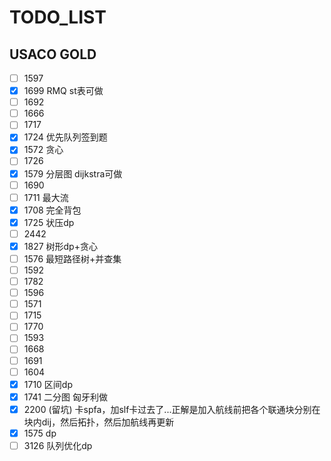 # TODO_LIST

## USACO GOLD

- [ ] 1597
- [x] 1699 RMQ st表可做
- [ ] 1692
- [ ] 1666
- [ ] 1717
- [x] 1724 优先队列签到题
- [x] 1572 贪心
- [ ] 1726
- [x] 1579 分层图 dijkstra可做
- [ ] 1690
- [ ] 1711 最大流
- [x] 1708 完全背包
- [x] 1725 状压dp
- [ ] 2442
- [x] 1827 树形dp+贪心
- [ ] 1576 最短路径树+并查集
- [ ] 1592
- [ ] 1782
- [ ] 1596
- [ ] 1571
- [ ] 1715
- [ ] 1770
- [ ] 1593
- [ ] 1668
- [ ] 1691
- [ ] 1604
- [x] 1710 区间dp
- [x] 1741 二分图 匈牙利做
- [x] 2200 (留坑) 卡spfa，加slf卡过去了...正解是加入航线前把各个联通块分别在块内dij，然后拓扑，然后加航线再更新
- [x] 1575 dp
- [ ] 3126 队列优化dp
